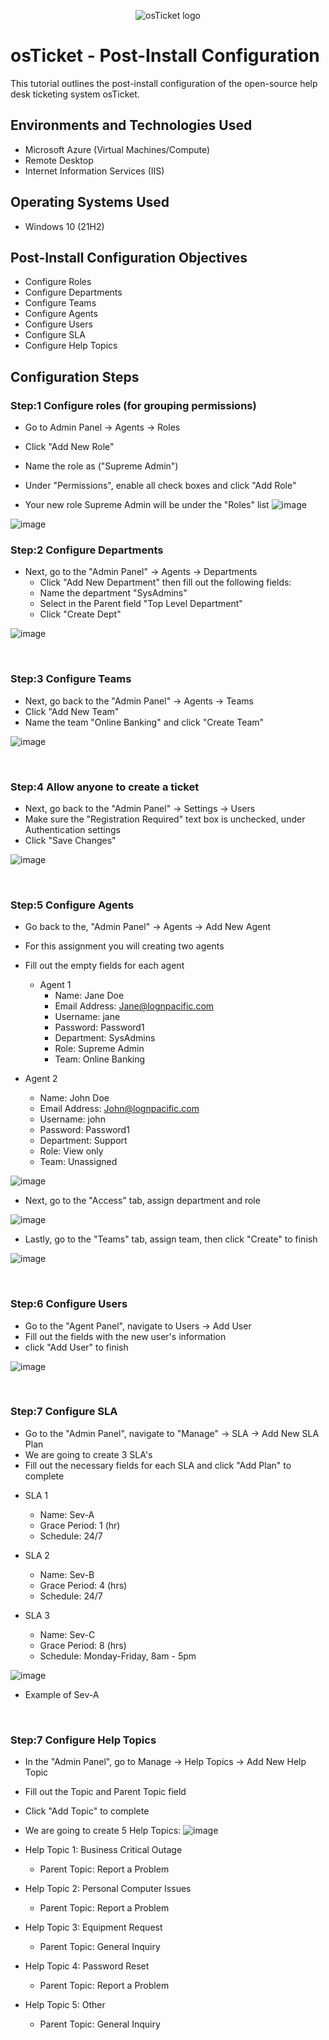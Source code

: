 <p align="center">
<img src="https://i.imgur.com/Clzj7Xs.png" alt="osTicket logo"/>
</p>

<h1>osTicket - Post-Install Configuration</h1>
This tutorial outlines the post-install configuration of the open-source help desk ticketing system osTicket.<br />




<h2>Environments and Technologies Used</h2>

- Microsoft Azure (Virtual Machines/Compute)
- Remote Desktop
- Internet Information Services (IIS)

<h2>Operating Systems Used </h2>

- Windows 10</b> (21H2)

<h2>Post-Install Configuration Objectives</h2>

- Configure Roles
- Configure Departments
- Configure Teams
- Configure Agents
- Configure Users
- Configure SLA
- Configure Help Topics

<h2>Configuration Steps</h2>

<h3>Step:1 Configure roles (for grouping permissions)</h3>

<p>

  - Go to Admin Panel -> Agents -> Roles

- Click "Add New Role"
- Name the role as  ("Supreme Admin")
- Under "Permissions", enable all check boxes and click "Add Role"
- Your new role Supreme Admin will be under the "Roles" list
![image](https://github.com/user-attachments/assets/f4014593-5974-4fe7-8138-8f2c334bb3eb)
<p>
  
![image](https://github.com/user-attachments/assets/5fea56bc-ce74-47c0-8640-7d0105e31e80)


</p>
<p>
  
<h3>Step:2 Configure Departments </h3>
<p>  
  
- Next, go to the "Admin Panel" -> Agents -> Departments
  - Click "Add New Department" then fill out the following fields:
  - Name the department "SysAdmins"
  - Select in the Parent field "Top Level Department"   
  - Click "Create Dept"
 
![image](https://github.com/user-attachments/assets/7f1f339e-32c1-4ba8-9687-dec41693fe2e)

</p>
<br />

<h3>Step:3 Configure Teams </h3>
<p>  

- Next, go back to the "Admin Panel" -> Agents -> Teams
- Click "Add New Team"
- Name the team "Online Banking" and click "Create Team"

![image](https://github.com/user-attachments/assets/040b258d-5866-4ee4-9583-87b94d4fc48d)


<p>

</p>
<p>

</p>
<br />

<h3>Step:4 Allow anyone to create a ticket </h3>
<p>  

- Next, go back to the "Admin Panel" -> Settings -> Users
- Make sure the "Registration Required" text box is unchecked, under Authentication settings
- Click "Save Changes"

![image](https://github.com/user-attachments/assets/50c7b16b-fb18-496e-8010-8bd7cff26a4c)

<p>
  

</p>
<p>

</p>
<br />

<h3>Step:5 Configure Agents </h3>
<p>  

- Go back to the, "Admin Panel" -> Agents -> Add New Agent
- For this assignment you will creating two agents
- Fill out the empty fields for each agent

  - Agent 1
    - Name: Jane Doe
    - Email Address: Jane@lognpacific.com
    - Username: jane
    - Password: Password1
    - Department: SysAdmins
    - Role: Supreme Admin
    - Team: Online Banking

- Agent 2
    - Name: John Doe
    - Email Address: John@lognpacific.com
    - Username: john
    - Password: Password1
    - Department: Support
    - Role: View only
    - Team: Unassigned


<p>
  
![image](https://github.com/user-attachments/assets/2062343e-c2ac-4541-851c-09318d088de6)

- Next, go to the "Access" tab, assign department and role

![image](https://github.com/user-attachments/assets/9471b9d5-cff8-411e-a93a-e11ca98acc6d)

- Lastly, go to the "Teams" tab, assign team, then click "Create" to finish

![image](https://github.com/user-attachments/assets/d62e77dc-f36b-41d5-a487-8d9dc6fe763e)


</p>
<br />

<h3>Step:6 Configure Users </h3>
<p>  

- Go to the "Agent Panel", navigate to Users -> Add User
- Fill out the fields with the new user's information
- click "Add User" to finish
 
<p>
  
![image](https://github.com/user-attachments/assets/fa810bb8-3def-41c0-ab40-b4fa28d1dccb)

<p>

</p>
<br />

<h3>Step:7 Configure SLA </h3>
<p>  
  
-  Go to the "Admin Panel", navigate to "Manage" -> SLA -> Add New SLA Plan
-  We are going to create 3 SLA's 
-  Fill out the necessary fields for each SLA and click "Add Plan" to complete

<p>  

- SLA 1
  - Name: Sev-A
  - Grace Period: 1 (hr)
  - Schedule: 24/7

- SLA 2
  - Name: Sev-B
  - Grace Period: 4 (hrs)
  - Schedule: 24/7

- SLA 3
  - Name: Sev-C
  - Grace Period: 8 (hrs)
  - Schedule: Monday-Friday, 8am - 5pm

![image](https://github.com/user-attachments/assets/4cee36fb-2f7f-46fb-ba78-c5d9bf1eae31)

- Example of Sev-A

</p>
<br />

<h3>Step:7 Configure Help Topics </h3>

- In the "Admin Panel", go to Manage -> Help Topics -> Add New Help Topic
- Fill out the Topic and Parent Topic field
- Click "Add Topic" to complete
- We are going to create 5 Help Topics:
![image](https://github.com/user-attachments/assets/99bfca06-ddc6-4660-8de6-a55ea82279a7)  


  
- Help Topic 1: Business Critical Outage
  - Parent Topic: Report a Problem
- Help Topic 2: Personal Computer Issues
  - Parent Topic: Report a Problem
- Help Topic 3: Equipment Request
  - Parent Topic: General Inquiry
- Help Topic 4: Password Reset
  - Parent Topic: Report a Problem
- Help Topic 5: Other
  - Parent Topic: General Inquiry

<p>  
  


  
</p>
<p>

